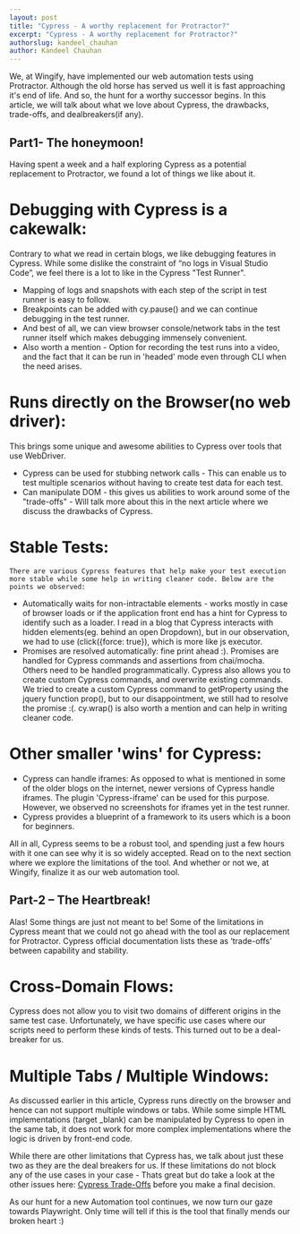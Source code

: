 ```yaml
---
layout: post
title: "Cypress - A worthy replacement for Protractor?"
excerpt: "Cypress - A worthy replacement for Protractor?"
authorslug: kandeel_chauhan
author: Kandeel Chauhan
---
```


We, at Wingify, have implemented our web automation tests using Protractor. Although the old horse has served us well it is fast approaching it's end of life. And so, the hunt for a worthy successor begins. In this article, we will talk about what we love about Cypress, the drawbacks, trade-offs, and dealbreakers(if any). 

## Part1- The honeymoon!

Having spent a week and a half exploring Cypress as a potential replacement to Protractor, we found a lot of things we like about it.

# Debugging with Cypress is a cakewalk: 
Contrary to what we read in certain blogs, we like debugging features in Cypress. While some dislike the constraint of “no logs in Visual Studio Code”, we feel there is a lot to like in the Cypress "Test Runner".
* Mapping of logs and snapshots with each step of the script in test runner is easy to follow.
* Breakpoints can be added with cy.pause() and we can continue debugging in the test runner.
* And best of all, we can view browser console/network tabs in the test runner itself which makes debugging immensely convenient.
* Also worth a mention - Option for recording the test runs into a video, and the fact that it can be run in 'headed' mode even through CLI when the need arises.

# Runs directly on the Browser(no web driver):
 This brings some unique and awesome abilities to Cypress over tools that use WebDriver.
* Cypress can be used for stubbing network calls - This can enable us to test multiple scenarios without having to create test data for each test.
* Can manipulate DOM - this gives us abilities to work around some of the "trade-offs" - Will talk more about this in the next article where we discuss the drawbacks of Cypress.

# Stable Tests:
 	There are various Cypress features that help make your test execution more stable while some help in writing cleaner code. Below are the points we observed:
* Automatically waits for non-intractable elements - works mostly in case of browser loads or if the application front end has a hint for Cypress to identify such as a loader. I read in a blog that Cypress interacts with hidden elements(eg. behind an open Dropdown), but in our observation, we had to use (click({force: true}), which is more like js executor.
* Promises are resolved automatically: fine print ahead :). Promises are handled for Cypress commands and assertions from chai/mocha. Others need to be handled programmatically. Cypress also allows you to create custom Cypress commands, and overwrite existing commands. We tried to create a custom Cypress command to getProperty using the jquery function prop(), but to our disappointment, we still had to resolve the promise :(. cy.wrap() is also worth a mention and can help in writing cleaner code. 


# Other smaller 'wins' for Cypress:
* Cypress can handle iframes: As opposed to what is mentioned in some of the older blogs on the internet, newer versions of Cypress handle iframes. The plugin 'Cypress-iframe' can be used for this purpose. However, we observed no screenshots for iframes yet in the test runner.
* Cypress provides a blueprint of a framework to its users which is a boon for beginners.

All in all, Cypress seems to be a robust tool, and spending just a few hours with it one can see why it is so widely accepted. Read on to the next section where we explore the limitations of the tool. And whether or not we, at Wingify, finalize it as our web automation tool.


## Part-2 – The Heartbreak!
Alas! Some things are just not meant to be!  Some of the limitations in Cypress meant that we could not go ahead with the tool as our replacement for Protractor. Cypress official documentation lists these as ‘trade-offs’ between capability and stability.

# Cross-Domain Flows: 
Cypress does not allow you to visit two domains of different origins in the same test case. Unfortunately, we have specific use cases where our scripts need to perform these kinds of tests. This turned out to be a deal-breaker for us.


# Multiple Tabs / Multiple Windows:
 As discussed earlier in this article, Cypress runs directly on the browser and hence can not support multiple windows or tabs. While some simple HTML implementations (target _blank) can be manipulated by Cypress to open in the same tab, it does not work for more complex implementations where the logic is driven by front-end code.  
   	
While there are other limitations that Cypress has, we talk about just these two as they are the deal breakers for us. If these limitations do not block any of the use cases in your case - Thats great but do take a look at the other issues here: [Cypress Trade-Offs](https://docs.cypress.io/guides/references/trade-offs#Permanent-trade-offs-1) before you make a final decision.

As our hunt for a new Automation tool continues, we now turn our gaze towards Playwright. Only time will tell if this is the tool that finally mends our broken heart :) 
